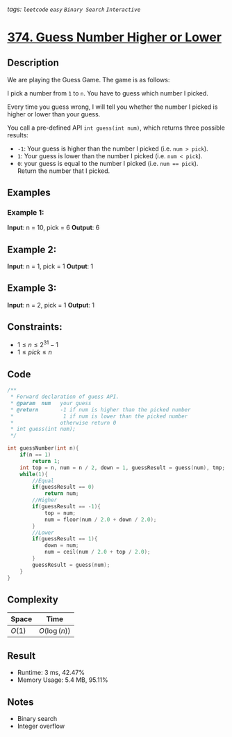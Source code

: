 ###### tags: `leetcode` `easy` `Binary Search` `Interactive`
# [374. Guess Number Higher or Lower](https://leetcode.com/problems/guess-number-higher-or-lower/)

## Description

We are playing the Guess Game. The game is as follows:  

I pick a number from `1` to `n`. You have to guess which number I picked.  

Every time you guess wrong, I will tell you whether the number I picked is higher or lower than your guess.  

You call a pre-defined API `int guess(int num)`, which returns three possible results:  

- `-1`: Your guess is higher than the number I picked (i.e. `num > pick`).  
- `1`: Your guess is lower than the number I picked (i.e. `num < pick`).  
- `0`: your guess is equal to the number I picked (i.e. `num == pick`).  
Return the number that I picked.

## Examples
### Example 1:

**Input**: n = 10, pick = 6
**Output**: 6

## Example 2:

**Input**: n = 1, pick = 1
**Output**: 1

## Example 3:

**Input**: n = 2, pick = 1
**Output**: 1

## Constraints:

- $1\leq n\leq 2^{31} - 1$
- $1\leq pick\leq n$

## Code

```c
/** 
 * Forward declaration of guess API.
 * @param  num   your guess
 * @return 	     -1 if num is higher than the picked number
 *			      1 if num is lower than the picked number
 *               otherwise return 0
 * int guess(int num);
 */

int guessNumber(int n){
	if(n == 1)
        return 1;
    int top = n, num = n / 2, down = 1, guessResult = guess(num), tmp;
    while(1){
        //Equal
        if(guessResult == 0)
            return num;
        //Higher
        if(guessResult == -1){
            top = num;
            num = floor(num / 2.0 + down / 2.0);
        }
        //Lower
        if(guessResult == 1){
            down = num;
            num = ceil(num / 2.0 + top / 2.0);
        }
        guessResult = guess(num);
    }
}
```


## Complexity

|Space |Time        |
|-     |-           |
|$O(1)$|$O(\log(n))$|

## Result

- Runtime: 3 ms, 42.47%
- Memory Usage: 5.4 MB, 95.11%

## Notes

- Binary search
- Integer overflow